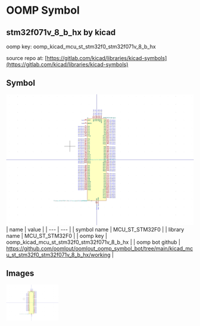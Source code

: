 # OOMP Symbol  
## stm32f071v_8_b_hx  by kicad  
  
oomp key: oomp_kicad_mcu_st_stm32f0_stm32f071v_8_b_hx  
  
source repo at: [https://gitlab.com/kicad/libraries/kicad-symbols](https://gitlab.com/kicad/libraries/kicad-symbols)  
## Symbol  
  
[![working.png](working_600.png)](working.png)  
| name | value | 
| --- | --- | 
| symbol name | MCU_ST_STM32F0 | 
| library name | MCU_ST_STM32F0 | 
| oomp key | oomp_kicad_mcu_st_stm32f0_stm32f071v_8_b_hx | 
| oomp bot github | https://github.com/oomlout/oomlout_oomp_symbol_bot/tree/main/kicad_mcu_st_stm32f0_stm32f071v_8_b_hx/working | 
## Images  
  
[![working.png](working_140.png)](working.png)  
